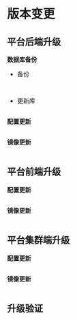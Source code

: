 # 版本变更

## 平台后端升级

**数据库备份**

- 备份

```shell


```

- 更新库

```shell

```

**配置更新**

``` shell
```

**镜像更新**

```
```

## 平台前端升级

**配置更新**

``` shell

```

**镜像更新**

```shell

```

## 平台集群端升级

**配置更新**

``` shell

```

**镜像更新**

```

```

## 升级验证